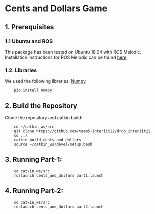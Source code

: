# Cents and Dollars Game
## 1. Prerequisites
### 1.1 **Ubuntu** and **ROS**
This package has been tested on Ubuntu 18.04 with ROS Melodic. Installation instructions for ROS Melodic can be found [here](http://wiki.ros.org/melodic/Installation).

### 1.2. **Libraries** 
We used the following libraries: [Numpy](https://numpy.org/)
```
    pip install numpy
```

## 2. Build the Repository
Clone the repository and catkin build:
```
    cd ~/catkin_ws/src
    git clone https://github.com/team5-interiit22/drdo_interiit22
    cd ../
    catkin build cents_and_dollars
    source ~/catkin_ws/devel/setup.bash
```

## 3. Running Part-1: 
```
    cd catkin_ws/src
    roslaunch cents_and_dollars part1.launch
```

## 4. Running Part-2: 
```
    cd catkin_ws/src
    roslaunch cents_and_dollars part2.launch
```
